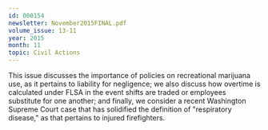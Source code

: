 ```yaml
---
id: 000154
newsletter: November2015FINAL.pdf
volume_issue: 13-11
year: 2015
month: 11
topic: Civil Actions
---
```


This issue discusses the importance of policies on recreational marijuana use, as it pertains to liability for negligence; we also discuss how overtime is calculated under FLSA in the event shifts are traded or employees substitute for one another; and finally, we consider a recent Washington Supreme Court case that has solidified the definition of "respiratory disease," as that pertains to injured firefighters.
